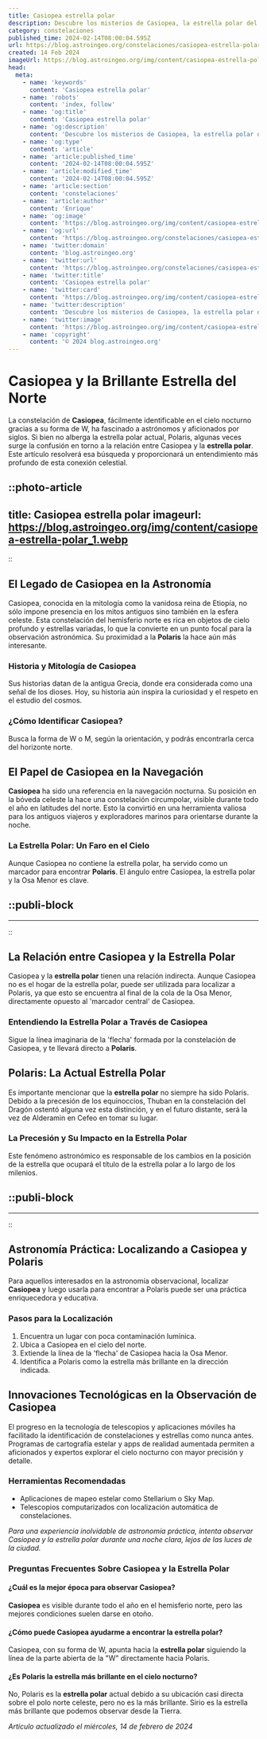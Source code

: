 ```yaml
---
title: Casiopea estrella polar
description: Descubre los misterios de Casiopea, la estrella polar del norte, y su influencia en la navegación astronómica a lo largo de la historia.
category: constelaciones
published_time: 2024-02-14T08:00:04.595Z
url: https://blog.astroingeo.org/constelaciones/casiopea-estrella-polar
created: 14 Feb 2024
imageUrl: https://blog.astroingeo.org/img/content/casiopea-estrella-polar_1.webp
head:
  meta:
    - name: 'keywords'
      content: 'Casiopea estrella polar'
    - name: 'robots'
      content: 'index, follow'
    - name: 'og:title'
      content: 'Casiopea estrella polar'
    - name: 'og:description'
      content: 'Descubre los misterios de Casiopea, la estrella polar del norte, y su influencia en la navegación astronómica a lo largo de la historia.'
    - name: 'og:type'
      content: 'article'
    - name: 'article:published_time'
      content: '2024-02-14T08:00:04.595Z'
    - name: 'article:modified_time'
      content: '2024-02-14T08:00:04.595Z'
    - name: 'article:section'
      content: 'constelaciones'
    - name: 'article:author'
      content: 'Enrique'
    - name: 'og:image'
      content: 'https://blog.astroingeo.org/img/content/casiopea-estrella-polar_1.webp'
    - name: 'og:url'
      content: 'https://blog.astroingeo.org/constelaciones/casiopea-estrella-polar'
    - name: 'twitter:domain'
      content: 'blog.astroingeo.org'
    - name: 'twitter:url'
      content: 'https://blog.astroingeo.org/constelaciones/casiopea-estrella-polar'
    - name: 'twitter:title'
      content: 'Casiopea estrella polar'
    - name: 'twitter:card'
      content: 'https://blog.astroingeo.org/img/content/casiopea-estrella-polar_1.webp'
    - name: 'twitter:description'
      content: 'Descubre los misterios de Casiopea, la estrella polar del norte, y su influencia en la navegación astronómica a lo largo de la historia.'
    - name: 'twitter:image'
      content: 'https://blog.astroingeo.org/img/content/casiopea-estrella-polar_1.webp'
    - name: 'copyright'
      content: '© 2024 blog.astroingeo.org'
---
```

# Casiopea y la Brillante Estrella del Norte

La constelación de **Casiopea**, fácilmente identificable en el cielo nocturno gracias a su forma de W, ha fascinado a astrónomos y aficionados por siglos. Si bien no alberga la estrella polar actual, Polaris, algunas veces surge la confusión en torno a la relación entre Casiopea y la **estrella polar**. Este artículo resolverá esa búsqueda y proporcionará un entendimiento más profundo de esta conexión celestial.


::photo-article
---
title: Casiopea estrella polar
imageurl: https://blog.astroingeo.org/img/content/casiopea-estrella-polar_1.webp
---
::


## El Legado de Casiopea en la Astronomía 
Casiopea, conocida en la mitología como la vanidosa reina de Etiopía, no sólo impone presencia en los mitos antiguos sino también en la esfera celeste. Esta constelación del hemisferio norte es rica en objetos de cielo profundo y estrellas variadas, lo que la convierte en un punto focal para la observación astronómica. Su proximidad a la **Polaris** la hace aún más interesante.

### Historia y Mitología de Casiopea
Sus historias datan de la antigua Grecia, donde era considerada como una señal de los dioses. Hoy, su historia aún inspira la curiosidad y el respeto en el estudio del cosmos.

### ¿Cómo Identificar Casiopea?
Busca la forma de W o M, según la orientación, y podrás encontrarla cerca del horizonte norte.

## El Papel de Casiopea en la Navegación
**Casiopea** ha sido una referencia en la navegación nocturna. Su posición en la bóveda celeste la hace una constelación circumpolar, visible durante todo el año en latitudes del norte. Esto la convirtió en una herramienta valiosa para los antiguos viajeros y exploradores marinos para orientarse durante la noche.

### La Estrella Polar: Un Faro en el Cielo
Aunque Casiopea no contiene la estrella polar, ha servido como un marcador para encontrar **Polaris**. El ángulo entre Casiopea, la estrella polar y la Osa Menor es clave.


  ::publi-block
  ---
  ---
  ::
  
  
## La Relación entre Casiopea y la Estrella Polar
Casiopea y la **estrella polar** tienen una relación indirecta. Aunque Casiopea no es el hogar de la estrella polar, puede ser utilizada para localizar a Polaris, ya que esto se encuentra al final de la cola de la Osa Menor, directamente opuesto al 'marcador central' de Casiopea.

### Entendiendo la Estrella Polar a Través de Casiopea
Sigue la línea imaginaria de la 'flecha' formada por la constelación de Casiopea, y te llevará directo a **Polaris**.

## Polaris: La Actual Estrella Polar
Es importante mencionar que la **estrella polar** no siempre ha sido Polaris. Debido a la precesión de los equinoccios, Thuban en la constelación del Dragón ostentó alguna vez esta distinción, y en el futuro distante, será la vez de Alderamin en Cefeo en tomar su lugar.

### La Precesión y Su Impacto en la Estrella Polar
Este fenómeno astronómico es responsable de los cambios en la posición de la estrella que ocupará el título de la estrella polar a lo largo de los milenios.


  ::publi-block
  ---
  ---
  ::
  
  
## Astronomía Práctica: Localizando a Casiopea y Polaris
Para aquellos interesados en la astronomía observacional, localizar **Casiopea** y luego usarla para encontrar a Polaris puede ser una práctica enriquecedora y educativa.

### Pasos para la Localización
1. Encuentra un lugar con poca contaminación lumínica.
2. Ubica a Casiopea en el cielo del norte.
3. Extiende la línea de la 'flecha' de Casiopea hacia la Osa Menor.
4. Identifica a Polaris como la estrella más brillante en la dirección indicada.

## Innovaciones Tecnológicas en la Observación de Casiopea
El progreso en la tecnología de telescopios y aplicaciones móviles ha facilitado la identificación de constelaciones y estrellas como nunca antes. Programas de cartografía estelar y apps de realidad aumentada permiten a aficionados y expertos explorar el cielo nocturno con mayor precisión y detalle.

### Herramientas Recomendadas
- Aplicaciones de mapeo estelar como Stellarium o Sky Map.
- Telescopios computarizados con localización automática de constelaciones.

_Para una experiencia inolvidable de astronomía práctica, intenta observar Casiopea y la estrella polar durante una noche clara, lejos de las luces de la ciudad._

### Preguntas Frecuentes Sobre Casiopea y la Estrella Polar

#### ¿Cuál es la mejor época para observar Casiopea?
**Casiopea** es visible durante todo el año en el hemisferio norte, pero las mejores condiciones suelen darse en otoño.

#### ¿Cómo puede Casiopea ayudarme a encontrar la estrella polar?
Casiopea, con su forma de W, apunta hacia la **estrella polar** siguiendo la línea de la parte abierta de la "W" directamente hacia Polaris.

#### ¿Es Polaris la estrella más brillante en el cielo nocturno?
No, Polaris es la **estrella polar** actual debido a su ubicación casi directa sobre el polo norte celeste, pero no es la más brillante. Sirio es la estrella más brillante que podemos observar desde la Tierra.

_Artículo actualizado el miércoles, 14 de febrero de 2024_